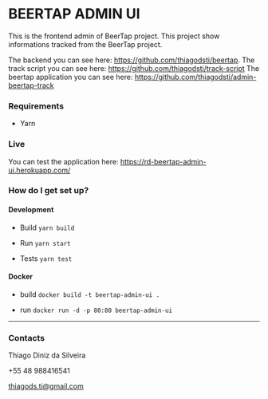 # BEERTAP ADMIN UI #

This is the frontend admin of BeerTap project. 
This project show informations tracked from the BeerTap project.

The backend you can see here: https://github.com/thiagodsti/beertap.
The track script you can see here: https://github.com/thiagodsti/track-script
The beertap application you can see here: https://github.com/thiagodsti/admin-beertap-track

### Requirements

- Yarn

### Live

You can test the application here: https://rd-beertap-admin-ui.herokuapp.com/

### How do I get set up? ###

#### Development

- Build
`yarn build`

- Run
`yarn start`

- Tests
`yarn test`

#### Docker

- build
`docker build -t beertap-admin-ui .`

- run
`docker run -d -p 80:80 beertap-admin-ui`

--------

### Contacts ###

Thiago Diniz da Silveira

+55 48 988416541

thiagods.ti@gmail.com